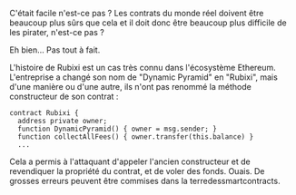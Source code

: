 C'était facile n'est-ce pas ? Les contrats du monde réel doivent être beaucoup plus sûrs que cela et il doit donc être beaucoup plus difficile de les pirater, n'est-ce pas ?

Eh bien... Pas tout à fait.

L'histoire de Rubixi est un cas très connu dans l'écosystème Ethereum. L'entreprise a changé son nom de "Dynamic Pyramid" en "Rubixi", mais d'une manière ou d'une autre, ils n'ont pas renommé la méthode constructeur de son contrat :

```
contract Rubixi {
  address private owner;
  function DynamicPyramid() { owner = msg.sender; }
  function collectAllFees() { owner.transfer(this.balance) }
  ...
```

Cela a permis à l'attaquant d'appeler l'ancien constructeur et de revendiquer la propriété du contrat, et de voler des fonds. Ouais. De grosses erreurs peuvent être commises dans la terredessmartcontracts.

